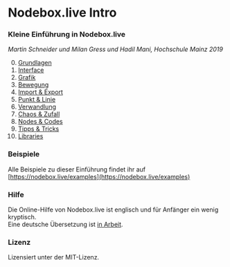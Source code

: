 # Nodebox.live Intro

### Kleine Einführung in Nodebox.live

*Martin Schneider und Milan Gress und Hadil Mani, Hochschule Mainz 2019*

0. [Grundlagen](00-grundlagen.md) 
1. [Interface](01-interface.md)
2. [Grafik](02-grafik.md)
3. [Bewegung](03-bewegung.md)
4. [Import & Export](04-import-export.md)
5. [Punkt & Linie](05-punkt-und-linie.md)
6. [Verwandlung](06-verwandlung.md)
7. [Chaos & Zufall](07-chaos-zufall.md)
8. [Nodes & Codes](08-nodes-codes.md)
9. [Tipps & Tricks](09-tipps-tricks.md)
10. [Libraries](10-libraries.md)


### Beispiele

Alle Beispiele zu dieser Einführung findet ihr auf [https://nodebox.live/examples](https://nodebox.live/examples)

### Hilfe

Die Online-Hilfe von Nodebox.live ist englisch und für Anfänger ein wenig kryptisch.  
Eine deutsche Übersetzung ist [in Arbeit](https://github.com/bitcraftlab/nodebox-live-localization).

### Lizenz
Lizensiert unter der MIT-Lizenz.
